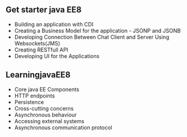 
## Get starter java EE8

- Building an application with CDI
- Creating a Business Model for the application - JSONP and JSONB
- Developing Connection Between Chat Client and Server Using Websockets(JMS)
- Creating RESTfull API
- Developing UI for the  Applications

## LearningjavaEE8

- Core java EE Components
- HTTP endpoints
- Persistence
- Cross-cutting concerns
- Asynchronous behaviour
- Accessing external systems
- Asynchronous communication protocol